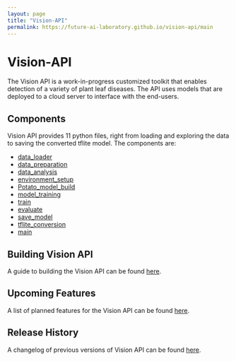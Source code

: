 ```yaml
---
layout: page
title: "Vision-API"
permalink: https://future-ai-laboratory.github.io/vision-api/main
---
```

# Vision-API
The Vision API is a work-in-progress customized toolkit that enables detection of a variety of plant leaf diseases. The API uses models
that are deployed to a cloud server to interface with the end-users.

## Components
Vision API provides 11 python files, right from loading and exploring the data to saving the converted tflite model. The components are:
+ [data_loader](components/data_loader.md)
+ [data_preparation](components/data_preparation.md)
+ [data_analysis](components/data_analysis.md)
+ [environment_setup](components/environment_setup.md)
+ [Potato_model_build](components/Potato_model_build.md)
+ [model_training](components/model_training.md)
+ [train](components/train.md)
+ [evaluate](components/evaluate.md)
+ [save_model](components/save_model.md)
+ [tflite_conversion](components/tflite_conversion.md)
+ [main](components/main.md)

## Building Vision API
A guide to building the Vision API can be found [here](building.md).

## Upcoming Features
A list of planned features for the Vision API can be found [here](roadmap.md).

## Release History
A changelog of previous versions of Vision API can be found [here](changelog.md).
